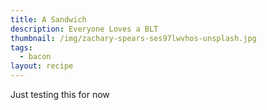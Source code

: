 ```yaml
---
title: A Sandwich
description: Everyone Loves a BLT
thumbnail: /img/zachary-spears-ses97lwvhos-unsplash.jpg
tags:
  - bacon
layout: recipe
---
```

Just testing this for now